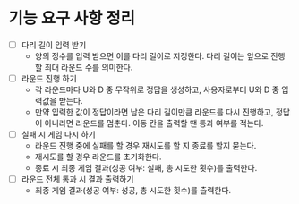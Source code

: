 # 기능 요구 사항 정리

- [ ] 다리 길이 입력 받기
  - 양의 정수를 입력 받으면 이를 다리 길이로 지정한다. 다리 길이는 앞으로 진행할 최대 라운드 수를 의미한다.
- [ ] 라운드 진행 하기
  - 각 라운드마다 U와 D 중 무작위로 정답을 생성하고, 사용자로부터 U와 D 중 입력값을 받는다.
  - 만약 입력한 값이 정답이라면 남은 다리 길이만큼 라운드를 다시 진행하고, 정답이 아니라면 라운드를 멈춘다. 이동 칸을 출력할 땐 통과 여부를 적는다.
- [ ] 실패 시 게임 다시 하기
  - 라운드 진행 중에 실패를 할 경우 재시도를 할 지 종료를 할지 묻는다.
  - 재시도를 할 경우 라운드를 초기화한다.
  - 종료 시 최종 게임 결과(성공 여부: 실패, 총 시도한 횟수)를 출력한다.
- [ ] 라운드 전체 통과 시 결과 출력하기
  - 최종 게임 결과(성공 여부: 성공, 총 시도한 횟수)를 출력한다.
